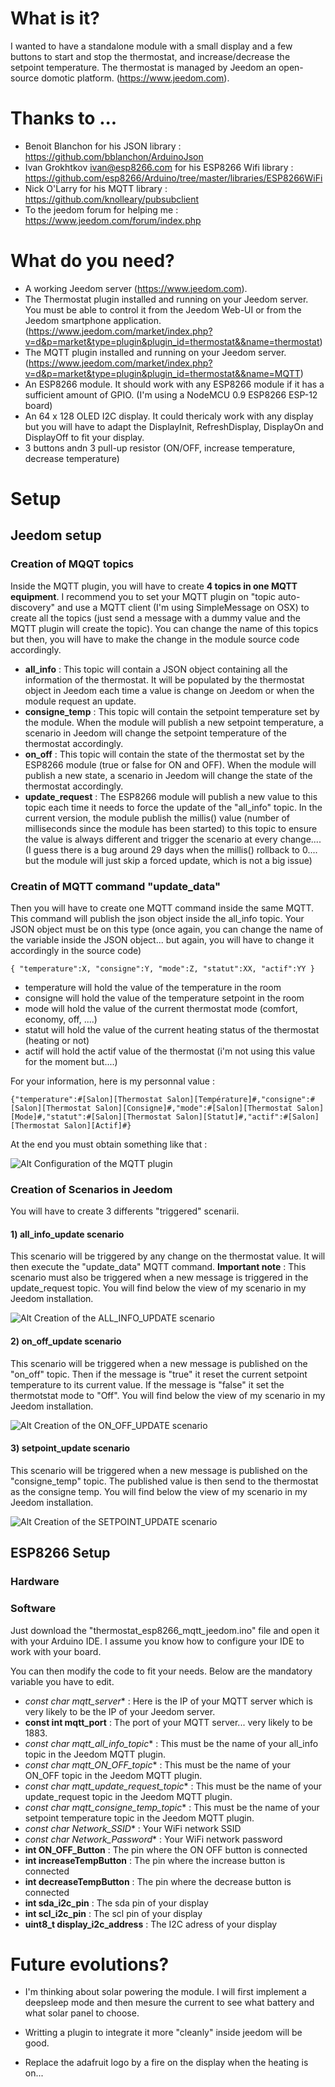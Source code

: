 # What is it?
I wanted to have a standalone module with a small display and a few buttons to start and stop the thermostat, and increase/decrease the setpoint temperature. The thermostat is managed by Jeedom an open-source domotic platform. (https://www.jeedom.com).

# Thanks to ...
* Benoit Blanchon for his JSON library : https://github.com/bblanchon/ArduinoJson
* Ivan Grokhtkov <ivan@esp8266.com> for his ESP8266 Wifi library : https://github.com/esp8266/Arduino/tree/master/libraries/ESP8266WiFi
* Nick O'Larry for his MQTT library : https://github.com/knolleary/pubsubclient
* To the jeedom forum for helping me : https://www.jeedom.com/forum/index.php

# What do you need?
* A working Jeedom server (https://www.jeedom.com).
* The Thermostat plugin installed and running on your Jeedom server. You must be able to control it from the Jeedom Web-UI or from the Jeedom smartphone application.(https://www.jeedom.com/market/index.php?v=d&p=market&type=plugin&plugin_id=thermostat&&name=thermostat)
* The MQTT plugin installed and running on your Jeedom server. (https://www.jeedom.com/market/index.php?v=d&p=market&type=plugin&plugin_id=thermostat&&name=MQTT)
* An ESP8266 module. It should work with any ESP8266 module if it has a sufficient amount of GPIO. (I'm using a NodeMCU 0.9 ESP8266 ESP-12 board)
* An 64 x 128 OLED I2C display. It could thericaly work with any display but you will have to adapt the DisplayInit, RefreshDisplay, DisplayOn and DisplayOff to fit your display.
* 3 buttons andn 3 pull-up resistor (ON/OFF, increase temperature, decrease temperature)

# Setup
## Jeedom setup
### Creation of MQQT topics
Inside the MQTT plugin, you will have to create **4 topics in one MQTT equipment**.
I recommend you to set your MQTT plugin on "topic auto-discovery" and use a MQTT client (I'm using SimpleMessage on OSX) to create all the topics (just send a message with a dummy value and the MQTT plugin will create the topic). You can change the name of this topics but then, you will have to make the change in the module source code accordingly.

* **all_info** : This topic will contain a JSON object containing all the information of the thermostat. It will be populated by the thermostat object in Jeedom each time a value is change on Jeedom or when the module request an update.
* **consigne_temp** : This topic will contain the setpoint temperature set by the module. When the module will publish a new setpoint temperature, a scenario in Jeedom will change the setpoint temperature of the thermostat accordingly.
* **on_off** : This topic will contain the state of the thermostat set by the ESP8266 module (true or false for ON and OFF). When the module will publish a new state, a scenario in Jeedom will change the state of the thermostat accordingly.
* **update_request** : The ESP8266 module will publish a new value to this topic each time it needs to force the update of the "all_info" topic. In the current version, the module publish the millis() value (number of milliseconds since the module has been started) to this topic to ensure the value is always different and trigger the scenario at every change.... (I guess there is a bug around 29 days when the millis() rollback to 0.... but the module will just skip a forced update, which is not a big issue)

###  Creatin of MQTT command "update_data"
Then you will have to create one MQTT command inside the same MQTT. This command will publish the json object inside the all_info topic. Your JSON object must be on this type (once again, you can change the name of the variable inside the JSON object... but again, you will have to change it accordingly in the source code)

`{
  "temperature":X,
  "consigne":Y,
  "mode":Z,
  "statut":XX,
  "actif":YY
  }`
  
* temperature will hold the value of the temperature in the room
* consigne will hold the value of the temperature setpoint in the room
* mode will hold the value of the current thermostat mode (comfort, economy, off, ....)
* statut will hold the value of the current heating status of the thermostat (heating or not)
* actif will hold the actif value of the thermostat (i'm not using this value for the moment but....)
  
For your information, here is my personnal value :
  
`{"temperature":#[Salon][Thermostat Salon][Température]#,"consigne":#[Salon][Thermostat Salon][Consigne]#,"mode":#[Salon][Thermostat Salon][Mode]#,"statut":#[Salon][Thermostat Salon][Statut]#,"actif":#[Salon][Thermostat Salon][Actif]#}`

At the end you must obtain something like that :

![Alt Configuration of the MQTT plugin](/mqtt_config_jeedom.jpeg?raw=true "Configuration of the MQTT plugin")

### Creation of Scenarios in Jeedom

You will have to create 3 differents "triggered" scenarii.

#### 1) all_info_update scenario
This scenario will be triggered by any change on the thermostat value. It will then execute the "update_data" MQTT command.
**Important note** : This scenario must also be triggered when a new message is triggered in the update_request topic.
You will find below the view of my scenario in my Jeedom installation.

![Alt Creation of the ALL_INFO_UPDATE scenario](/mqtt_scenario_3_jeedom.jpeg?raw=true "Creation of the ALL_INFO_UPDATE scenario")

#### 2) on_off_update scenario
This scenario will be triggered when a new message is published on the "on_off" topic. Then if the message is "true" it reset the current setpoint temperature to its current value. If the message is "false" it set the thermotstat mode to "Off". You will find below the view of my scenario in my Jeedom installation.

![Alt Creation of the ON_OFF_UPDATE scenario](/mqtt_scenario_1_jeedom.jpeg?raw=true "Creation of the ON_OFF_UPDATE scenario")

#### 3) setpoint_update scenario
This scenario will be triggered when a new message is published on the "consigne_temp" topic. The published value is then send to the thermostat as the consigne temp. You will find below the view of my scenario in my Jeedom installation.

![Alt Creation of the SETPOINT_UPDATE scenario](/mqtt_scenario_2_jeedom.jpeg?raw=true "Creation of the SETPOINT_UPDATE scenario")

## ESP8266 Setup
### Hardware

### Software
Just download the "thermostat_esp8266_mqtt_jeedom.ino" file and open it with your Arduino IDE. I assume you know how to configure your IDE to work with your board.

You can then modify the code to fit your needs. Below are the mandatory variable you have to edit.

* **const char* mqtt_server** : Here is the IP of your MQTT server which is very likely to be the IP of your Jeedom server.
* **const int mqtt_port** : The port of your MQTT server... very likely to be 1883.
* **const char* mqtt_all_info_topic** : This must be the name of your all_info topic in the Jeedom MQTT plugin.
* **const char* mqtt_ON_OFF_topic** : This must be the name of your ON_OFF topic in the Jeedom MQTT plugin.
* **const char* mqtt_update_request_topic** : This must be the name of your update_request topic in the Jeedom MQTT plugin.
* **const char* mqtt_consigne_temp_topic** : This must be the name of your setpoint temperature topic in the Jeedom MQTT plugin.
* **const char* Network_SSID** : Your WiFi network SSID
* **const char* Network_Password** : Your WiFi network password
* **int ON_OFF_Button** : The pin where the ON OFF button is connected
* **int increaseTempButton** : The pin where the increase button is connected
* **int decreaseTempButton** : The pin where the decrease button is connected
* **int sda_i2c_pin** : The sda pin of your display
* **int scl_i2c_pin** : The scl pin of your display
* **uint8_t display_i2c_address** : The I2C adress of your display

# Future evolutions?
* I'm thinking about solar powering the module. I will first implement a deepsleep mode and then mesure the current to see what battery and what solar panel to choose.

* Writting a plugin to integrate it more "cleanly" inside jeedom will be good.

* Replace the adafruit logo by a fire on the display when the heating is on...
